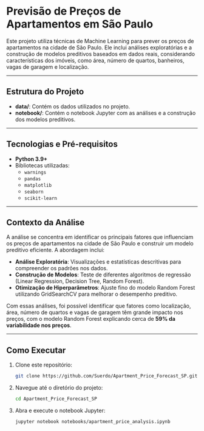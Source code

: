 # **Previsão de Preços de Apartamentos em São Paulo**

Este projeto utiliza técnicas de Machine Learning para prever os preços de apartamentos na cidade de São Paulo. Ele inclui análises exploratórias e a construção de modelos preditivos baseados em dados reais, considerando características dos imóveis, como área, número de quartos, banheiros, vagas de garagem e localização.

---

## **Estrutura do Projeto**

- **data/**: Contém os dados utilizados no projeto.
- **notebook/**: Contém o notebook Jupyter com as análises e a construção dos modelos preditivos.

---

## **Tecnologias e Pré-requisitos**

- **Python 3.9+**
- Bibliotecas utilizadas:
  - `warnings`
  - `pandas`
  - `matplotlib`
  - `seaborn`
  - `scikit-learn`

---

## **Contexto da Análise**

A análise se concentra em identificar os principais fatores que influenciam os preços de apartamentos na cidade de São Paulo e construir um modelo preditivo eficiente. A abordagem inclui:
- **Análise Exploratória**: Visualizações e estatísticas descritivas para compreender os padrões nos dados.
- **Construção de Modelos**: Teste de diferentes algoritmos de regressão (Linear Regression, Decision Tree, Random Forest).
- **Otimização de Hiperparâmetros**: Ajuste fino do modelo Random Forest utilizando GridSearchCV para melhorar o desempenho preditivo.

Com essas análises, foi possível identificar que fatores como localização, área, número de quartos e vagas de garagem têm grande impacto nos preços, com o modelo Random Forest explicando cerca de **59% da variabilidade nos preços**.


---

## **Como Executar**

1. Clone este repositório:
     ```bash
     git clone https://github.com/Suerdo/Apartment_Price_Forecast_SP.git
2. Navegue até o diretório do projeto:
    ```bash
    cd Apartment_Price_Forecast_SP
3. Abra e execute o notebook Jupyter:
    ```bash
    jupyter notebook notebooks/apartment_price_analysis.ipynb



